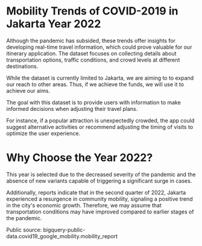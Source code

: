 # Mobility Trends of COVID-2019 in Jakarta Year 2022

Although the pandemic has subsided, these trends offer insights for developing real-time travel information, which could prove valuable for our itinerary application. The dataset focuses on collecting details about transportation options, traffic conditions, and crowd levels at different destinations.

While the dataset is currently limited to Jakarta, we are aiming to to expand our reach to other areas. Thus, if we achieve the funds, we will use it to achieve our aims. 

The goal with this dataset is to provide users with information to make informed decisions when adjusting their travel plans.

For instance, if a popular attraction is unexpectedly crowded, the app could suggest alternative activities or recommend adjusting the timing of visits to optimize the user experience.

# Why Choose the Year 2022?

This year is selected due to the decreased severity of the pandemic and the absence of new variants capable of triggering a significant surge in cases.

Additionally, reports indicate that in the second quarter of 2022, Jakarta experienced a resurgence in community mobility, signaling a positive trend in the city's economic growth. Therefore, we may assume that transportation conditions may have improved compared to earlier stages of the pandemic.

Public source: bigquery-public-data.covid19_google_mobility.mobility_report
